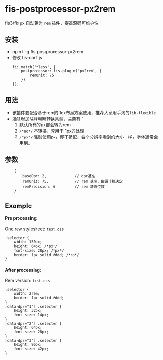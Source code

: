 # fis-postprocessor-px2rem

fis3/fis `px` 自动转为 `rem` 插件，提高源码可维护性

## 安装

* npm i -g fis-postprocessor-px2rem  
* 修改 fis-conf.js  
    ```
    fis.match('*less', {
        postprocessor: fis.plugin('px2rem', {
            remUnit: 75
        })
    });
    ```

## 用法

* 该插件要配合基于rem的flex布局方案使用，推荐大家用手淘的`lib-flexible`
* 通过增加注释判断转换类型，主要有：
    1. 默认所有的px都会转为rem
    2. `/*no*/` 不转换，常用于 1px的处理
    2. `/*px*/` 强制使用px，即不适配，各个分辨率看到的大小一样，字体通常会用到。


## 参数

```
    {
        baseDpr: 2,             // dpr基准
        remUnit: 75,            // rem 基准，由设计稿决定
        remPrecision: 6         // rem 精确位数
    }
```

## Example

#### Pre processing:

One raw stylesheet: `test.css`

```
.selector {
    width: 150px;
    height: 64px; /*px*/
    font-size: 28px; /*px*/
    border: 1px solid #ddd; /*no*/
}
```

#### After processing:

Rem version: `test.css`

```
.selector {
    width: 2rem;
    border: 1px solid #ddd;
}
[data-dpr="1"] .selector {
    height: 32px;
    font-size: 14px;
}
[data-dpr="2"] .selector {
    height: 64px;
    font-size: 28px;
}
[data-dpr="3"] .selector {
    height: 96px;
    font-size: 42px;
}
```

